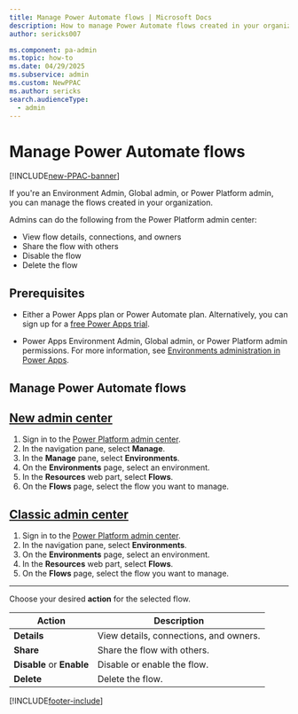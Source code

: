 ```yaml
---
title: Manage Power Automate flows | Microsoft Docs
description: How to manage Power Automate flows created in your organization
author: sericks007

ms.component: pa-admin
ms.topic: how-to
ms.date: 04/29/2025
ms.subservice: admin
ms.custom: NewPPAC
ms.author: sericks
search.audienceType: 
  - admin
---
```


# Manage Power Automate flows

[!INCLUDE[new-PPAC-banner](~/includes/new-PPAC-banner.md)]

If you're an Environment Admin, Global admin, or Power Platform admin, you can manage the flows created in your organization.

Admins can do the following from the Power Platform admin center:

- View flow details, connections, and owners
- Share the flow with others  
- Disable the flow
- Delete the flow

## Prerequisites

- Either a Power Apps plan or Power Automate plan. Alternatively, you can sign up for a [free Power Apps trial](/powerapps/maker/signup-for-powerapps).

- Power Apps Environment Admin, Global admin, or Power Platform admin permissions. For more information, see [Environments administration in Power Apps](environments-overview.md).

## Manage Power Automate flows

## [New admin center](#tab/new)
1. Sign in to the [Power Platform admin center](https://admin.powerplatform.microsoft.com/).
1. In the navigation pane, select **Manage**.
1. In the **Manage** pane, select **Environments**.
1. On the **Environments** page, select an environment.
1. In the **Resources** web part, select **Flows**.
1. On the **Flows** page, select the flow you want to manage.

## [Classic admin center](#tab/classic)
1. Sign in to the [Power Platform admin center](https://admin.powerplatform.microsoft.com/).
1. In the navigation pane, select **Environments**.
1. On the **Environments** page, select an environment.
1. In the **Resources** web part, select **Flows**.
1. On the **Flows** page, select the flow you want to manage.
---

Choose your desired **action** for the selected flow.

|Action  |Description  |
|---------|---------| 
|**Details**     | View details, connections, and owners.        |
|**Share**     | Share the flow with others.        |
|**Disable** or **Enable**    | Disable or enable the flow.        |
|**Delete**     | Delete the flow.       |


[!INCLUDE[footer-include](../includes/footer-banner.md)]
